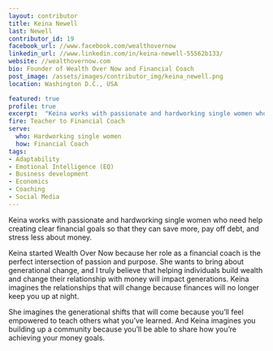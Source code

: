 ```yaml
---
layout: contributor
title: Keina Newell
last: Newell
contributor_id: 19
facebook_url: //www.facebook.com/wealthovernow
linkedin_url: //www.linkedin.com/in/keina-newell-55562b133/
website: //wealthovernow.com
bio: Founder of Wealth Over Now and Financial Coach
post_image: /assets/images/contributor_img/keina_newell.png
location: Washington D.C., USA

featured: true
profile: true
excerpt:  "Keina works with passionate and hardworking single women who need help creating clear financial goals so that they can save more, pay off debt, and stress less about money. Career Path: Teacher to Financial Coach"
fire: Teacher to Financial Coach
serve:
  who: Hardworking single women
  how: Financial Coach
tags:
- Adaptability
- Emotional Intelligence (EQ)
- Business development
- Economics
- Coaching
- Social Media
---
```

Keina works with passionate and hardworking single women who need help creating clear financial goals so that they can save more, pay off debt, and stress less about money.

Keina started Wealth Over Now because her role as a financial coach is the perfect intersection of passion and purpose. She wants to bring about generational change, and I truly believe that helping individuals build wealth and change their relationship with money will impact generations. Keina imagines the relationships that will change because finances will no longer keep you up at night. 
    
She imagines the generational shifts that will come because you’ll feel empowered to teach others what you’ve learned. And Keina imagines you building up a community because you’ll be able to share how you’re achieving your money goals.